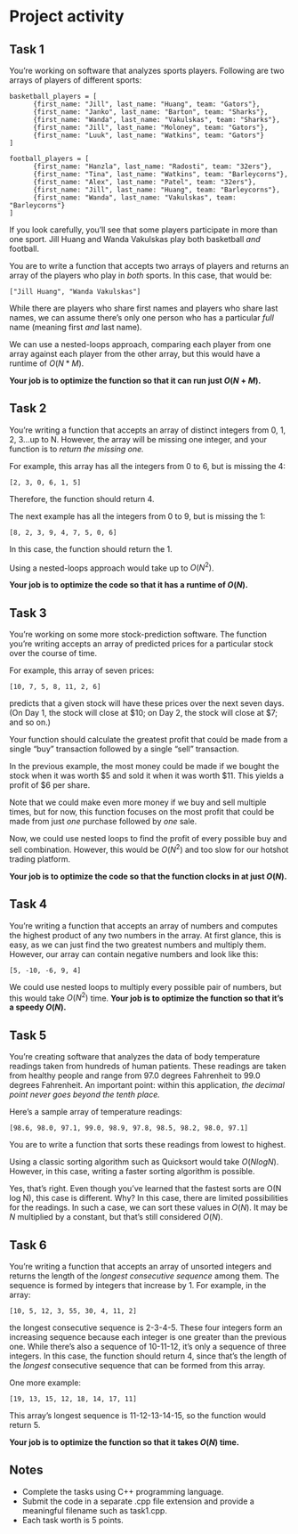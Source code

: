 # Project activity

## Task 1

You’re working on software that analyzes sports players. Following are two arrays of players of different sports:

```
basketball_players = [
      {first_name: "Jill", last_name: "Huang", team: "Gators"},
      {first_name: "Janko", last_name: "Barton", team: "Sharks"},
      {first_name: "Wanda", last_name: "Vakulskas", team: "Sharks"},
      {first_name: "Jill", last_name: "Moloney", team: "Gators"},
      {first_name: "Luuk", last_name: "Watkins", team: "Gators"}
]

football_players = [
      {first_name: "Hanzla", last_name: "Radosti", team: "32ers"},
      {first_name: "Tina", last_name: "Watkins", team: "Barleycorns"},
      {first_name: "Alex", last_name: "Patel", team: "32ers"},
      {first_name: "Jill", last_name: "Huang", team: "Barleycorns"},
      {first_name: "Wanda", last_name: "Vakulskas", team: "Barleycorns"}
]
```

If you look carefully, you’ll see that some players participate in more than one sport. Jill Huang and Wanda Vakulskas play both basketball *and* football.

You are to write a function that accepts two arrays of players and returns an array of the players who play in *both* sports. In this case, that would be:

`["Jill Huang", "Wanda Vakulskas"]`

While there are players who share first names and players who share last names, we can assume there’s only one person who has a particular *full* name (meaning first *and* last name).

We can use a nested-loops approach, comparing each player from one array against each player from the other array, but this would have a runtime of $O(N * M)$. 

**Your job is to optimize the function so that it can run just $O(N + M)$.**

## Task 2

You’re writing a function that accepts an array of distinct integers from 0, 1, 2, 3...up to N. However, the array will be missing one integer, and your function is to *return the missing one.*

For example, this array has all the integers from 0 to 6, but is missing the 4:

```
[2, 3, 0, 6, 1, 5]
```

Therefore, the function should return 4.

The next example has all the integers from 0 to 9, but is missing the 1:

```
[8, 2, 3, 9, 4, 7, 5, 0, 6]
```

In this case, the function should return the 1.

Using a nested-loops approach would take up to $O(N^2)$. 

**Your job is to optimize the code so that it has a runtime of $O(N)$.**

## Task 3

You’re working on some more stock-prediction software. The function you’re writing accepts an array of predicted prices for a particular stock over the course of time.

For example, this array of seven prices:

```
[10, 7, 5, 8, 11, 2, 6]
```

predicts that a given stock will have these prices over the next seven days. (On Day 1, the stock will close at \$10; on Day 2, the stock will close at $7; and so on.)

Your function should calculate the greatest profit that could be made from a single “buy” transaction followed by a single “sell” transaction.

In the previous example, the most money could be made if we bought the stock when it was worth \$5 and sold it when it was worth \$11. This yields a profit of $6 per share.

Note that we could make even more money if we buy and sell multiple times, but for now, this function focuses on the most profit that could be made from just *one* purchase followed by *one* sale.

Now, we could use nested loops to find the profit of every possible buy and sell combination. However, this would be $O(N^2)$ and too slow for our hotshot trading platform. 

**Your job is to optimize the code so that the function clocks in at just $O(N)$.**

## Task 4

You’re writing a function that accepts an array of numbers and computes the highest product of any two numbers in the array. At first glance, this is easy, as we can just find the two greatest numbers and multiply them. However, our array can contain negative numbers and look like this:

```
[5, -10, -6, 9, 4]
```

We could use nested loops to multiply every possible pair of numbers, but this would take $O(N^2)$ time. **Your job is to optimize the function so that it’s a speedy $O(N)$.**

## Task 5

You’re creating software that analyzes the data of body temperature readings taken from hundreds of human patients. These readings are taken from healthy people and range from 97.0 degrees Fahrenheit to 99.0 degrees Fahrenheit. An important point: within this application, *the decimal point never goes beyond the tenth place.*

Here’s a sample array of temperature readings:

```
[98.6, 98.0, 97.1, 99.0, 98.9, 97.8, 98.5, 98.2, 98.0, 97.1]
```

You are to write a function that sorts these readings from lowest to highest.

Using a classic sorting algorithm such as Quicksort would take $O(N log N)$. However, in this case, writing a faster sorting algorithm is possible.

Yes, that’s right. Even though you’ve learned that the fastest sorts are O(N log N), this case is different. Why? In this case, there are limited possibilities for the readings. In such a case, we can sort these values in $O(N)$. It may be $N$ multiplied by a constant, but that’s still considered $O(N)$.

## Task 6

You’re writing a function that accepts an array of unsorted integers and returns the length of the *longest consecutive sequence* among them. The sequence is formed by integers that increase by 1. For example, in the array:

```
[10, 5, 12, 3, 55, 30, 4, 11, 2]
```

the longest consecutive sequence is 2-3-4-5. These four integers form an increasing sequence because each integer is one greater than the previous one. While there’s also a sequence of 10-11-12, it’s only a sequence of three integers. In this case, the function should return 4, since that’s the length of the *longest* consecutive sequence that can be formed from this array.

One more example:

```
[19, 13, 15, 12, 18, 14, 17, 11]
```

This array’s longest sequence is 11-12-13-14-15, so the function would return 5.

**Your job is to optimize the function so that it takes $O(N)$ time.**

## Notes

- Complete the tasks using C++ programming language. 
- Submit the code in a separate .cpp file extension and provide a meaningful filename such as task1.cpp.
- Each task worth is 5 points.

